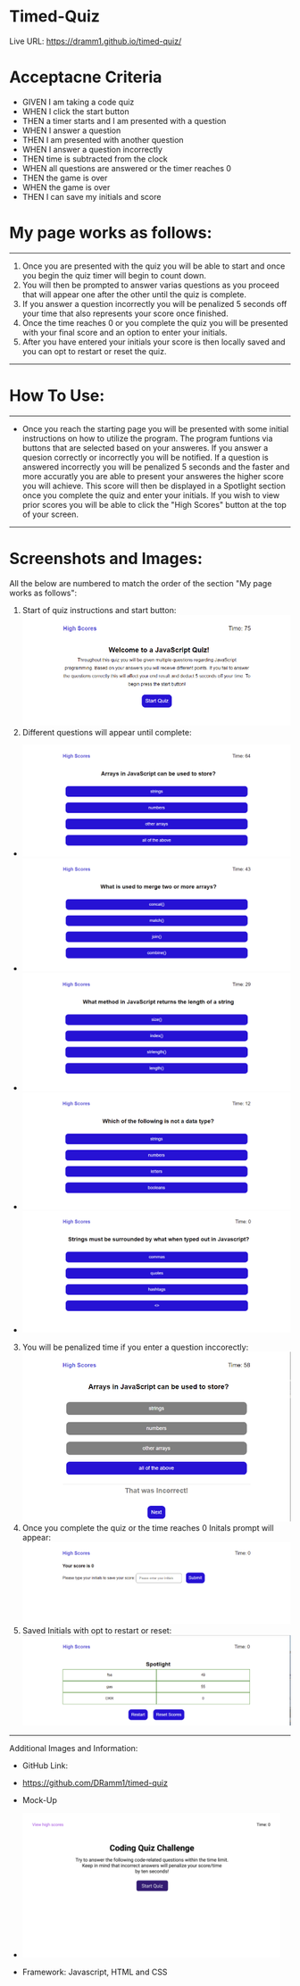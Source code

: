 # Timed-Quiz
Live URL: https://dramm1.github.io/timed-quiz/

# Acceptacne Criteria
- GIVEN I am taking a code quiz
- WHEN I click the start button
- THEN a timer starts and I am presented with a question
- WHEN I answer a question
- THEN I am presented with another question
- WHEN I answer a question incorrectly
- THEN time is subtracted from the clock
- WHEN all questions are answered or the timer reaches 0
- THEN the game is over
- WHEN the game is over
- THEN I can save my initials and score

# My page works as follows:
------------
1. Once you are presented with the quiz you will be able to start and once you begin the quiz timer will begin to count down.
2. You will then be prompted to answer varias questions as you proceed that will appear one after the other until the quiz is complete.
3. If you answer a question incorrectly you will be penalized 5 seconds off your time that also represents your score once finished.
4. Once the time reaches 0 or you complete the quiz you will be presented with your final score and an option to enter your initials.
5. After you have entered your initials your score is then locally saved and you can opt to restart or reset the quiz.
--------------------------------------

# How To Use:
-------------
- Once you reach the starting page you will be presented with some initial instructions on how to utilize the program. The program funtions via buttons that are selected based on your answeres. If you answer a quesion correctly or incorrectly you will be notified. If a question is answered incorrectly you will be penalized 5 seconds and the faster and more accuratly you are able to present your answeres the higher score you will achieve. This score will then be displayed in a Spotlight section once you complete the quiz and enter your initials. If you wish to view prior scores you will be able to click the "High Scores" button at the top of your screen.
------------------

# Screenshots and Images:
 All the below are numbered to match the order of the section "My page works as follows":
1. Start of quiz instructions and start button: ![](https://github.com/DRamm1/timed-quiz/blob/main/assests/images/start-img.png)
2. Different questions will appear until complete: 
- ![](https://github.com/DRamm1/timed-quiz/blob/main/assests/images/different-questions1.png)
- ![](https://github.com/DRamm1/timed-quiz/blob/main/assests/images/different-questions2.png)
- ![](https://github.com/DRamm1/timed-quiz/blob/main/assests/images/different-questions3.png)
- ![](https://github.com/DRamm1/timed-quiz/blob/main/assests/images/different-questions4.png)
- ![](https://github.com/DRamm1/timed-quiz/blob/main/assests/images/different-questions5.png)
3. You will be penalized time if you enter a question inccorectly:![](https://github.com/DRamm1/timed-quiz/blob/main/assests/images/penalization-img.png)
4. Once you complete the quiz or the time reaches 0 Initals prompt will appear:![](https://github.com/DRamm1/timed-quiz/blob/main/assests/images/complete-img.png)
5. Saved Initials with opt to restart or reset:![](https://github.com/DRamm1/timed-quiz/blob/main/assests/images/saved-initials.png)

------------------
 Additional Images and Information:

- GitHub Link:

- https://github.com/DRamm1/timed-quiz

- Mock-Up

- ![](https://github.com/DRamm1/timed-quiz/blob/main/assests/images/mock-up.png)

- Framework:
Javascript, HTML and CSS
